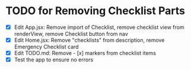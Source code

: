 # TODO for Removing Checklist Parts

- [x] Edit App.jsx: Remove import of Checklist, remove checklist view from renderView, remove Checklist button from nav
- [x] Edit Home.jsx: Remove "checklists" from description, remove Emergency Checklist card
- [x] Edit TODO.md: Remove - [x] markers from checklist items
- [x] Test the app to ensure no errors
